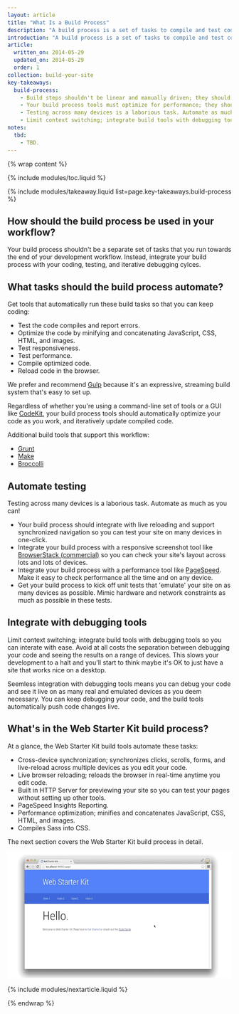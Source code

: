 ```yaml
---
layout: article
title: "What Is a Build Process"
description: "A build process is a set of tasks to compile and test code before deployment. Learn which tasks to include in your build process and why."
introduction: "A build process is a set of tasks to compile and test code before deployment. Learn which tasks to include in your build process and why."
article:
  written_on: 2014-05-29
  updated_on: 2014-05-29
  order: 1
collection: build-your-site
key-takeaways:
  build-process:
    - Build steps shouldn't be linear and manually driven; they should be cyclical and automatic.
    - Your build process tools must optimize for performance; they should automatically minify and concatenate JavaScript, CSS, HTML, and images.
    - Testing across many devices is a laborious task. Automate as much as you can!
    - Limit context switching; integrate build tools with debugging tools so you can iterate with ease.
notes:
  tbd:
    - TBD.
---
```

{% wrap content %}


{% include modules/toc.liquid %}

{% include modules/takeaway.liquid list=page.key-takeaways.build-process %}

## How should the build process be used in your workflow?

Your build process shouldn't be a separate set of tasks
that you run towards the end of your development workflow.
Instead, integrate your build process with your coding,
testing, and iterative debugging cylces.

##  What tasks should the build process automate?

Get tools that automatically run these build tasks
so that you can keep coding:

* Test the code compiles and report errors.
* Optimize the code by minifying and concatenating
JavaScript, CSS, HTML, and images.
* Test responsiveness.
* Test performance.
* Compile optimized code.
* Reload code in the browser.

We prefer and recommend
<a href="http://gulpjs.com/">Gulp</a>
because it's an expressive, streaming build system
that's easy to set up.

Regardless of whether you're using a command-line set of tools
or a GUI like <a href="https://incident57.com/codekit/">CodeKit</a>,
your build process tools should automatically
optimize your code as you work,
and iteratively update compiled code.

Additional build tools that support this workflow:

* <a href="http://gruntjs.com/">Grunt</a>
* <a href="http://www.gnu.org/software/make/">Make</a>
* <a href="https://github.com/broccolijs/broccoli">Broccolli</a>

## Automate testing

Testing across many devices is a laborious task.
Automate as much as you can!

* Your build process should integrate with live reloading
and support synchronized navigation so you can test
your site on many devices in one-click.
* Integrate your build process with a responsive screenshot tool
like <a href="http://www.browserstack.com/">BrowserStack (commercial)</a>
so you can check your site's
layout across lots and lots of devices.
* Integrate your build process with a performance tool like
<a href="https://developers.google.com/speed/pagespeed/insights/">PageSpeed</a>.
Make it easy to check performance all the time and on any device.
* Get your build process to kick off unit tests that 'emulate' your site
on as many devices as possible. Mimic hardware and network constraints
as much as possible in these tests.

## Integrate with debugging tools

Limit context switching;
integrate build tools with debugging tools so you can interate with ease.
Avoid at all costs the separation between debugging your code
and seeing the results on a range of devices.
This slows your development to a halt
and you'll start to think maybe it's OK to just have a site that works nice on a desktop.

Seemless integration with debugging tools means you can debug your code
and see it live on as many real and emulated devices as you deem necessary.
You can keep debugging your code,
and the build tools automatically push code changes live.

## What's in the Web Starter Kit build process?

At a glance,
the Web Starter Kit build tools automate these tasks:

* Cross-device synchronization; synchronizes clicks, scrolls, forms, and live-reload across multiple devices as you edit your code.
* Live browser reloading; reloads the browser in real-time anytime you edit code.
* Built in HTTP Server for previewing your site so you can test your pages without setting up other tools.
* PageSpeed Insights Reporting.
* Performance optimization; minifies and concatenates JavaScript, CSS, HTML,
and images.
* Compiles Sass into CSS.

The next section covers the Web Starter Kit build process in detail.

<img src="imgs/web-starter-kit.gif" class="center" alt="web starter kit in action">

{% include modules/nextarticle.liquid %}

{% endwrap %}
